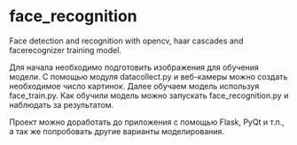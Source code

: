# face_recognition
Face  detection and recognition with opencv, haar cascades and facerecognizer training model.


Для начала необходимо подготовить изображения для обучения модели.
С помощью модуля datacollect.py и веб-камеры можно создать необходимое число картинок.
Далее обучаем модель используя face_train.py.
Как обучили модель можно запускать face_recognition.py и наблюдать за результатом.

Проект можно доработать до приложения с помощью Flask, PyQt и т.п., а так же попробовать другие варианты моделирования.
